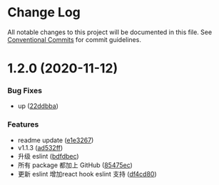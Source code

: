 # Change Log

All notable changes to this project will be documented in this file.
See [Conventional Commits](https://conventionalcommits.org) for commit guidelines.

# 1.2.0 (2020-11-12)


### Bug Fixes

* up ([22ddbba](https://github.com/efoxTeam/emp/commit/22ddbba98b816f510d046f9f28dc8041ed8fa5aa))


### Features

* readme update ([e1e3267](https://github.com/efoxTeam/emp/commit/e1e32673ed3f9c8df06cc660dd1dda3f7ea22949))
* v1.1.3 ([ad532ff](https://github.com/efoxTeam/emp/commit/ad532fff21fa07d79dabf13ed88426fd37e8a9ed))
* 升级 eslint ([bdfdbec](https://github.com/efoxTeam/emp/commit/bdfdbec41bc3bcbf3ce67fbb31517186beb43103))
* 所有 package 都加上 GitHub ([85475ec](https://github.com/efoxTeam/emp/commit/85475ec44e4eef079cdda398e8df24bc4676bf3a))
* 更新 eslint 增加react hook eslint 支持 ([df4cd80](https://github.com/efoxTeam/emp/commit/df4cd8062446dfaa353f4331c01996f304c7b971))

